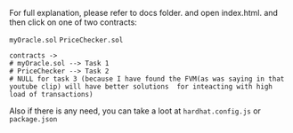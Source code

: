 For full explanation, please refer to docs folder. and open index.html. and then click on one of two contracts:

`myOracle.sol`
`PriceChecker.sol`

```
contracts -> 
# myOracle.sol --> Task 1
# PriceChecker --> Task 2
# NULL for task 3 (because I have found the FVM(as was saying in that youtube clip) will have better solutions  for inteacting with high load of transactions)

```

Also if there is any need, you can take a loot at `hardhat.config.js` or  `package.json`
